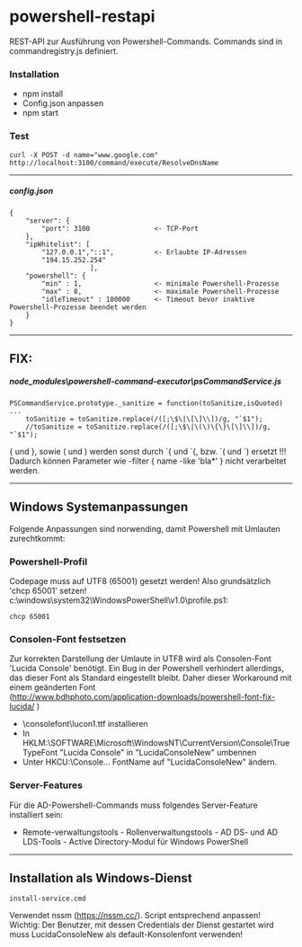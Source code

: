 # powershell-restapi
REST-API zur Ausführung von Powershell-Commands. Commands sind in commandregistry.js definiert.
### Installation 
- npm install
- Config.json anpassen
- npm start


### Test
	curl -X POST -d name="www.google.com" http://localhost:3100/command/execute/ResolveDnsName
---
##### config.json
    {
        "server": {
            "port": 3100                <- TCP-Port
        },
        "ipWhitelist": [
            "127.0.0.1","::1",          <- Erlaubte IP-Adressen  
            "194.15.252.254"
						],
		"powershell": {
			"min" : 1,                  <- minimale Powershell-Prozesse
			"max" : 8,                  <- maximale Powershell-Prozesse
			"idleTimeout" : 180000      <- Timeout bevor inaktive Powershell-Prozesse beendet werden
		}
    }
---
## FIX:
##### node_modules\powershell-command-executor\psCommandService.js

    PSCommandService.prototype._sanitize = function(toSanitize,isQuoted)
    ...
        toSanitize = toSanitize.replace(/([;\$\|\[\]\\])/g, "`$1");
        //toSanitize = toSanitize.replace(/([;\$\|\(\)\{\}\[\]\\])/g, "`$1");

{ und }, sowie ( und ) werden sonst durch \`{ und \`{, bzw. \`( und \`) ersetzt !!!
Dadurch können Parameter wie -filter { name -like 'bla*' } nicht verarbeitet werden.

----
## Windows Systemanpassungen
Folgende Anpassungen sind norwending, damit Powershell mit Umlauten zurechtkommt:
### Powershell-Profil
Codepage muss auf UTF8 (65001) gesetzt werden! Also grundsätzlich 'chcp 65001' setzen!
c:\windows\system32\WindowsPowerShell\v1.0\profile.ps1:

    chcp 65001

### Consolen-Font festsetzen
Zur korrekten Darstellung der Umlaute in UTF8 wird als Consolen-Font 'Lucida Console' benötigt. Ein Bug in der Powershell verhindert allerdings, das dieser Font als Standard eingestellt bleibt. Daher dieser Workaround mit einem geänderten Font  
(http://www.bdhphoto.com/application-downloads/powershell-font-fix-lucida/ )
- \consolefont\lucon1.ttf installieren
- In HKLM:\\SOFTWARE\Microsoft\WindowsNT\CurrentVersion\Console\TrueTypeFont "Lucida Console" in "LucidaConsoleNew" umbennen
- Unter HKCU:\\Console\...  FontName auf "LucidaConsoleNew" ändern.

### Server-Features
Für die AD-Powershell-Commands muss folgendes Server-Feature installiert sein: 
- Remote-verwaltungstools - Rollenverwaltungstools - AD DS- und AD LDS-Tools - Active Directory-Modul für Windows PowerShell


---
## Installation als Windows-Dienst
    install-service.cmd
Verwendet nssm (https://nssm.cc/). Script entsprechend anpassen!
Wichtig: Der Benutzer, mit dessen Credentials der Dienst gestartet wird muss LucidaConsoleNew als default-Konsolenfont verwenden! 
